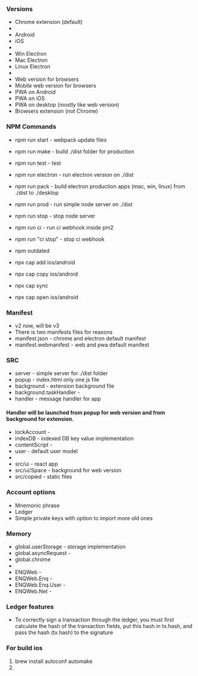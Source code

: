 ### Versions
- Chrome extension (default)
- 
- Android
- iOS
- 
- Win Electron
- Mac Electron
- Linux Electron
- 
- Web version for browsers
- Mobile web version for browsers
- PWA on Android
- PWA on iOS
- PWA on desktop (mostly like web version)
- Browsers extension (not Chrome)


### NPM Commands
- npm run start - webpack update files
- npm run make - build ./dist folder for production
- npm run test - test
- npm run electron - run electron version on ./dist
- npm run pack - build electron production apps (mac, win, linux) from ./dist to ./desktop
- npm run prod - run simple node server on ./dist
- npm run stop - stop node server
- npm run ci - run ci webhook inside pm2
- npm run "ci stop" - stop ci webhook

- npm outdated

- npx cap add ios/android
- npx cap copy ios/android
- npx cap sync
- npx cap open ios/android
 

### Manifest
- v2 now, will be v3
- There is two manifests files for reasons
- manifest.json - chrome and electron default manifest
- manifest.webmanifest - web and pwa default manifest

### SRC
- server - simple server for ./dist folder 
- popup - index.html only one js file
- background - extension background file
- background.taskHandler - 
- handler - message handler for app

#### Handler will be launched from popup for web version and from background for extension. 

- lockAccount - 
- indexDB - indexed DB key value implementation
- contentScript - 
- user - default user model
- 
- src/ui - react app
- src/ui/Space - background for web version
- src/copied - static files


### Account options
- Mnemonic phrase
- Ledger
- Simple private keys with option to import more old ones

### Memory
- global.userStorage - storage implementation
- global.asyncRequest - 
- global.chrome
- 
- ENQWeb - 
- ENQWeb.Enq -
- ENQWeb.Enq.User -
- ENQWeb.Net -

### Ledger features
 - To correctly sign a transaction through the ledger, you must first calculate the hash of the transaction fields, put this hash in tx.hash, and pass the hash (tx.hash) to the signature

### For build ios
1. brew install autoconf automake
2. 
